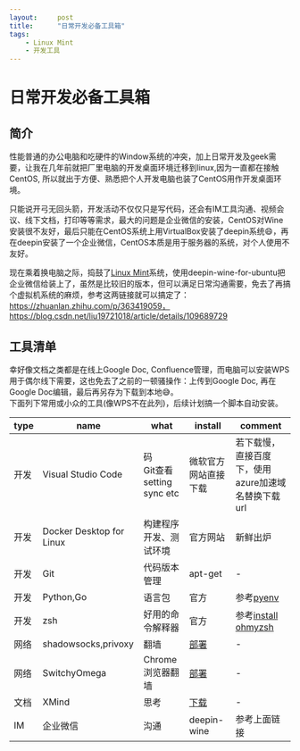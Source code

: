 ```yaml
---
layout:     post
title:      "日常开发必备工具箱"
tags:
    - Linux Mint
    - 开发工具
---
```

# 日常开发必备工具箱

## **简介**
性能普通的办公电脑和吃硬件的Window系统的冲突，加上日常开发及geek需要，让我在几年前就把厂里电脑的开发桌面环境迁移到linux,因为一直都在接触CentOS, 所以就出于方便、熟悉把个人开发电脑也装了CentOS用作开发桌面环境。  

只能说开弓无回头箭，开发活动不仅仅只是写代码，还会有IM工具沟通、视频会议、线下文档，打印等等需求，最大的问题是企业微信的安装，CentOS对Wine安装很不友好，最后只能在CentOS系统上用VirtualBox安装了deepin系统😄，再在deepin安装了一个企业微信，CentOS本质是用于服务器的系统，对个人使用不友好。  

现在乘着换电脑之际，捣鼓了[Linux Mint](https://www.linuxmint.com)系统，使用deepin-wine-for-ubuntu把企业微信给装上了，虽然是比较旧的版本，但可以满足日常沟通需要，免去了再搞个虚拟机系统的麻烦，参考这两链接就可以搞定了：https://zhuanlan.zhihu.com/p/363419059， https://blog.csdn.net/liu19721018/article/details/109689729

## **工具清单**
幸好像文档之类都是在线上Google Doc, Confluence管理，而电脑可以安装WPS用于偶尔线下需要，这也免去了之前的一顿骚操作：上传到Google Doc, 再在Google Doc编辑，最后再另存为下载到本地😅。  
下面列下常用或小众的工具(像WPS不在此列)，后续计划搞一个脚本自动安装。  

|type |name |what|install|comment |
|------|----------------|----------------|----------------|---------------------|
|开发|Visual Studio Code|码<br>Git查看<br>setting sync etc|微软官方网站直接下载|若下载慢，直接百度下，使用azure加速域名替换下载url|
|开发|Docker Desktop for Linux|构建程序开发、测试环境|官方网站|新鲜出炉|
|开发|Git|代码版本管理|apt-get|-|
|开发|Python,Go|语言包|官方|参考[pyenv](https://blog.csdn.net/inke88/article/details/59761696)|
|开发|zsh|好用的命令解释器|官方|参考[install ohmyzsh](https://gist.github.com/europelee/128c5fecedb71bd3fd4c95c3cda35bb1)|
|网络|shadowsocks,privoxy|翻墙|[部署](https://gist.github.com/europelee/f5681ae12e601985878ae314039617ab)|-|
|网络|SwitchyOmega|Chrome浏览器翻墙|[部署](https://github.com/FelisCatus/SwitchyOmega)|-|
|文档|XMind|思考|[下载](https://www.xmind.cn/download/)|-|
|IM|企业微信|沟通|deepin-wine|参考上面链接|
